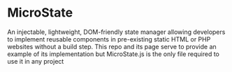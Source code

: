 # MicroState

An injectable, lightweight, DOM-friendly state manager allowing developers to implement reusable components in pre-existing static HTML or PHP websites without a build step. This repo and its page serve to provide an example of its implementation but MicroState.js is the only file required to use it in any project
